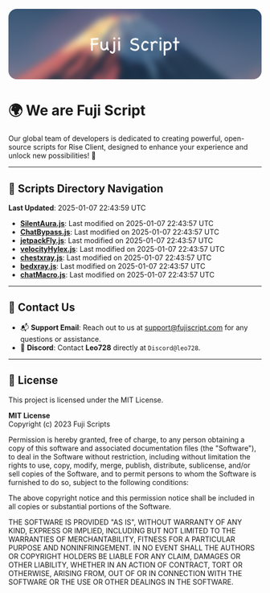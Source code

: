 ![Banner](.github/b.webp)

# 🌍 **We are Fuji Script**

Our global team of developers is dedicated to creating powerful, open-source scripts for Rise Client, designed to enhance your experience and unlock new possibilities! 🌟

---
<!-- SCRIPTS_NAVIGATION_START -->
## 📂 **Scripts Directory Navigation**

**Last Updated**: 2025-01-07 22:43:59 UTC

- **[SilentAura.js](scripts/SilentAura.js)**: Last modified on 2025-01-07 22:43:57 UTC
- **[ChatBypass.js](scripts/ChatBypass.js)**: Last modified on 2025-01-07 22:43:57 UTC
- **[jetpackFly.js](scripts/jetpackFly.js)**: Last modified on 2025-01-07 22:43:57 UTC
- **[velocityHylex.js](scripts/velocityHylex.js)**: Last modified on 2025-01-07 22:43:57 UTC
- **[chestxray.js](scripts/chestxray.js)**: Last modified on 2025-01-07 22:43:57 UTC
- **[bedxray.js](scripts/bedxray.js)**: Last modified on 2025-01-07 22:43:57 UTC
- **[chatMacro.js](scripts/chatMacro.js)**: Last modified on 2025-01-07 22:43:57 UTC

<!-- SCRIPTS_NAVIGATION_END -->

---

## 💬 **Contact Us**  
- 📬 **Support Email**: Reach out to us at [support@fujiscript.com](mailto:support@fujiscript.com) for any questions or assistance.  
- 💬 **Discord**: Contact **Leo728** directly at `Discord@leo728`.

---

## 📜 **License**

This project is licensed under the MIT License.  

**MIT License**  
Copyright (c) 2023 Fuji Scripts  

Permission is hereby granted, free of charge, to any person obtaining a copy of this software and associated documentation files (the "Software"), to deal in the Software without restriction, including without limitation the rights to use, copy, modify, merge, publish, distribute, sublicense, and/or sell copies of the Software, and to permit persons to whom the Software is furnished to do so, subject to the following conditions:  

The above copyright notice and this permission notice shall be included in all copies or substantial portions of the Software.  

THE SOFTWARE IS PROVIDED "AS IS", WITHOUT WARRANTY OF ANY KIND, EXPRESS OR IMPLIED, INCLUDING BUT NOT LIMITED TO THE WARRANTIES OF MERCHANTABILITY, FITNESS FOR A PARTICULAR PURPOSE AND NONINFRINGEMENT. IN NO EVENT SHALL THE AUTHORS OR COPYRIGHT HOLDERS BE LIABLE FOR ANY CLAIM, DAMAGES OR OTHER LIABILITY, WHETHER IN AN ACTION OF CONTRACT, TORT OR OTHERWISE, ARISING FROM, OUT OF OR IN CONNECTION WITH THE SOFTWARE OR THE USE OR OTHER DEALINGS IN THE SOFTWARE.  

